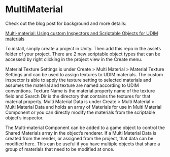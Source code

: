 # MultiMaterial
<p>Check out the blog post for background and more details:</p>

[Multi-material: Using custom Inspectors and Scriptable Objects for UDIM materials](https://blogs.unity3d.com/2017/08/01/multi-material-using-custom-inspectors-and-scriptable-objects-for-udim-materials "Multi-material: Using custom Inspectors and Scriptable Objects for UDIM materials")

<p>To install, simply create a project in Unity. Then add this repo in the assets folder of your project. There are 2 new scriptable object types that can be accessed by right clicking in the project view in the Create menu.</p> 
<p>Material Texture Settings is under Create > Multi Material > Material Texture Settings and can be used to assign textures to UDIM materials. The custom inspector is able to apply the texture setting to selected materials and assumes the material and texture are named according to UDIM conventions. Texture Name is the material property name of the texture field and Search Dir is the directory that contains the textures for that material property. Multi Material Data is under Create > Multi Material > Multi Material Data and holds an array of Materials for use in Multi Material Component or you can directly modify the materials from the scriptable object’s inspector.</p>
<p>The Multi-material Component can be added to a game object to control the Shared Materials array in the object’s renderer. If a Multi Material Data is created from the render, or assigned from the project, that data can be modified here. This can be useful if you have multiple objects that share a group of materials that need to be modified at once. <p>
